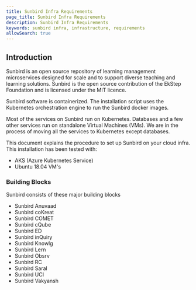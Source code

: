 ```yaml
---
title: Sunbird Infra Requirements
page_title: Sunbird Infra Requirements
description: Sunbird Infra Requirements
keywords: sunbird infra, infrastructure, requirements
allowSearch: true
---
```


## Introduction

Sunbird is an open source repository of learning management microservices designed for scale and to support diverse teaching and learning solutions. Sunbird is the open source contribution of the EkStep Foundation and is licensed under the MIT licence.

Sunbird software is containerized. The installation script uses the Kubernetes orchestration engine to run the Sunbird docker images.

Most of the services on Sunbird run on Kubernetes. Databases and a few other services run on standalone Virtual Machines (VMs). We are in the process of moving all the services to Kubernetes except databases.

This document explains the procedure to set up Sunbird on your cloud infra. This installation has been tested with:

* AKS (Azure Kubernetes Service)
* Ubuntu 18.04 VM's

### Building Blocks

Sunbird consists of these major building blocks

* Sunbird Anuvaad
* Sunbird coKreat
* Sunbird COMET
* Sunbird cQube
* Sunbird ED
* Sunbird inQuiry
* Sunbird Knowlg
* Sunbird Lern
* Sunbird Obsrv
* Sunbird RC
* Sunbird Saral
* Sunbird UCI
* Sunbird Vakyansh
